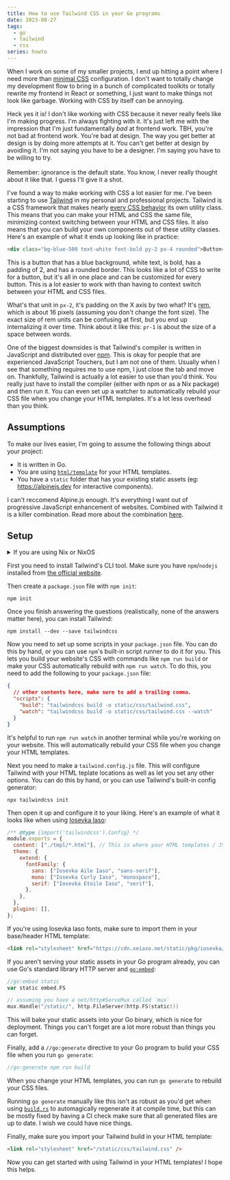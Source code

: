 ```yaml
---
title: How to use Tailwind CSS in your Go programs
date: 2023-08-27
tags: 
  - go
  - tailwind
  - css
series: howto
---
```


<xeblog-hero ai="Nikon D3300, Holga Lens, Photo by Xe Iaso" file="grass" prompt="A dithered picture of grass, vignetted around the edges. The palette is forced to be very natural."></xeblog-hero>

When I work on some of my smaller projects, I end up hitting a point where I need more than [minimal CSS](https://github.com/Xe/Xess) configuration. I don't want to totally change my development flow to bring in a bunch of complicated toolkits or totally rewrite my frontend in React or something, I just want to make things not look like garbage. Working with CSS by itself can be annoying.

<xeblog-conv name="Aoi" mood="coffee">Heck yes it is! I don't like working with CSS because it never really feels like I'm making progress. I'm always fighting with it. It's just left me with the impression that I'm just fundamentally _bad_ at frontend work.</xeblog-conv>
<xeblog-conv name="Numa" mood="happy">TBH, you're not bad at frontend work. You're bad at design. The way you get better at design is by doing more attempts at it. You can't get better at design by avoiding it. I'm not saying you have to be a designer. I'm saying you have to be willing to try.<br /><br />Remember: ignorance is the default state.</xeblog-conv>
<xeblog-conv name="Aoi" mood="wut">You know, I never really thought about it like that. I guess I'll give it a shot.</xeblog-conv>

I've found a way to make working with CSS a lot easier for me. I've been starting to use [Tailwind](https://tailwindcss.com/) in my personal and professional projects. Tailwind is a CSS framework that makes nearly [every CSS behavior](https://tailwindcss.com/docs/utility-first) its own utility class. This means that you can make your HTML and CSS the same file, minimizing context switching between your HTML and CSS files. It also means that you can build your own components out of these utility classes. Here's an example of what it ends up looking like in practice:

```html
<div class="bg-blue-500 text-white font-bold py-2 px-4 rounded">Button</div>
```

This is a button that has a blue background, white text, is bold, has a padding of 2, and has a rounded border. This looks like a lot of CSS to write for a button, but it's all in one place and can be customized for every button. This is a lot easier to work with than having to context switch between your HTML and CSS files.

<xeblog-conv name="Aoi" mood="wut">What's that unit in `px-2`, it's padding on the X axis by two what?</xeblog-conv>
<xeblog-conv name="Mara" mood="happy">It's [rem](https://www.sitepoint.com/understanding-and-using-rem-units-in-css/), which is about 16 pixels (assuming you don't change the font size). The exact size of rem units can be confusing at first, but you end up internalizing it over time. Think about it like this: `pr-1` is about the size of a space between words.</xeblog-conv>

One of the biggest downsides is that Tailwind's compiler is written in JavaScript and distributed over [npm](https://www.npmjs.com/). This is okay for people that are experienced JavaScript Touchers, but I am not one of them. Usually when I see that something requires me to use npm, I just close the tab and move on. Thankfully, Tailwind is actually a lot easier to use than you'd think. You really just have to install the compiler (either with npm or as a Nix package) and then run it. You can even set up a watcher to automatically rebuild your CSS file when you change your HTML templates. It's a lot less overhead than you think.

## Assumptions

To make our lives easier, I'm going to assume the following things about your project:

- It is written in Go.
- You are using [`html/template`](https://pkg.go.dev/html/template) for your HTML templates.
- You have a `static` folder that has your existing static assets (eg: https://alpinejs.dev for interactive components).

<xeblog-conv name="Cadey" mood="enby" standalone>I can't reccomend Alpine.js enough. It's everything I want out of progressive JavaScript enhancement of websites. Combined with Tailwind it is a killer combination. Read more about the combination [here](https://devdojo.com/pines).</xeblog-conv>

## Setup

<details>
<summary>If you are using Nix or NixOS</summary>

Add the `tailwindcss` package to your `flake.nix`'s `devShell`:

```nix
{
  inputs.nixpkgs.url = "github:NixOS/nixpkgs/nixos-unstable";
  outputs = { self, nixpkgs }: {
    devShell = nixpkgs.mkShell {
      nativeBuildInputs = [ self.nixpkgs.tailwindcss ];
    };
  };
}
```

Then you should be able to use the `tailwindcss` command in your shell. Ignore the parts about installing `tailwindcss` with `npm`, but you may want to use `npm` as a script runner or to install other tools. Any time I tell you to use `npx tailwindcss`, just mentally replace that with `tailwindcss`.

</details>

First you need to install Tailwind's CLI tool. Make sure you have `npm`/`nodejs` installed from [the official website](https://nodejs.org/en/download/). 

Then create a `package.json` file with `npm init`:

```
npm init
```

Once you finish answering the questions (realistically, none of the answers matter here), you can install Tailwind:

```
npm install --dev --save tailwindcss
```

Now you need to set up some scripts in your `package.json` file. You can do this by hand, or you can use `npm`'s built-in script runner to do it for you. This lets you build your website's CSS with commands like `npm run build` or make your CSS automatically rebuild with `npm run watch`. To do this, you need to add the following to your `package.json` file:

```json
{
  // other contents here, make sure to add a trailing comma.
  "scripts": {
    "build": "tailwindcss build -o static/css/tailwind.css",
    "watch": "tailwindcss build -o static/css/tailwind.css --watch"
  }
}
```

<xeblog-conv name="Mara" mood="hacker" standalone>It's helpful to run `npm run watch` in another terminal while you're working on your website. This will automatically rebuild your CSS file when you change your HTML templates.</xeblog-conv>

Next you need to make a `tailwind.config.js` file. This will configure Tailwind with your HTML teplate locations as well as let you set any other options. You can do this by hand, or you can use Tailwind's built-in config generator:

```
npx tailwindcss init
```

Then open it up and configure it to your liking. Here's an example of what it looks like when using [Iosevka Iaso](https://xeiaso.net/blog/iaso-fonts):

```js
/** @type {import('tailwindcss').Config} */
module.exports = {
  content: ["./tmpl/*.html"], // This is where your HTML templates / JSX files are located
  theme: {
    extend: {
      fontFamily: {
        sans: ["Iosevka Aile Iaso", "sans-serif"],
        mono: ["Iosevka Curly Iaso", "monospace"],
        serif: ["Iosevka Etoile Iaso", "serif"],
      },
    },
  },
  plugins: [],
};
```

<xeblog-conv name="Mara" mood="hacker" standalone>If you're using Iosevka Iaso fonts, make sure to import them in your base/header HTML template:</xeblog-conv>

```html
<link rel="stylesheet" href="https://cdn.xeiaso.net/static/pkg/iosevka/family.css" />
```

If you aren't serving your static assets in your Go program already, you can use Go's standard library HTTP server and [`go:embed`](https://blog.carlmjohnson.net/post/2021/how-to-use-go-embed/):

```go
//go:embed static
var static embed.FS

// assuming you have a net/http#ServeMux called `mux`
mux.Handle("/static/", http.FileServer(http.FS(static)))
```

This will bake your static assets into your Go binary, which is nice for deployment. Things you can't forget are a lot more robust than things you can forget.

Finally, add a `//go:generate` directive to your Go program to build your CSS file when you run `go generate`:

```go
//go:generate npm run build
```

When you change your HTML templates, you can run `go generate` to rebuild your CSS files.

<xeblog-conv name="Mara" mood="hacker" standalone>Running `go generate` manually like this isn't as robust as you'd get when using [`build.rs`](https://doc.rust-lang.org/cargo/reference/build-scripts.html) to automagically regenerate it at compile time, but this can be mostly fixed by having a CI check make sure that all generated files are up to date. I wish we could have nice things.</xeblog-conv>

Finally, make sure you import your Tailwind build in your HTML template:

```html
<link rel="stylesheet" href="/static/css/tailwind.css" />
```

Now you can get started with using Tailwind in your HTML templates! I hope this helps.